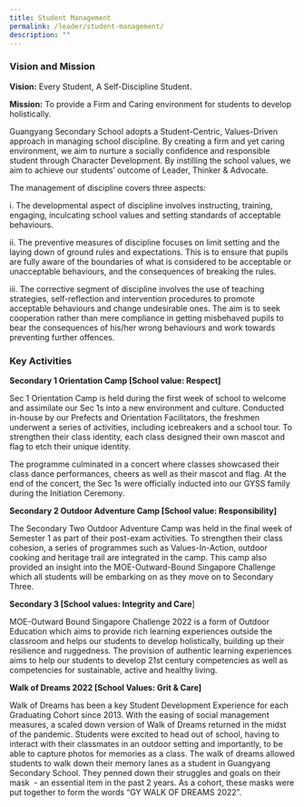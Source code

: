 ```yaml
---
title: Student Management
permalink: /leader/student-management/
description: ""
---
```


### Vision and Mission

**Vision:** Every Student, A Self-Discipline Student.

**Mission:** To provide a Firm and Caring environment for students to develop holistically.

Guangyang Secondary School adopts a Student-Centric, Values-Driven approach in managing school discipline. By creating a firm and yet caring environment, we aim to nurture a socially confidence and responsible student through Character Development. By instilling the school values, we aim to achieve our students’ outcome of Leader, Thinker & Advocate.

The management of discipline covers three aspects:

i. The developmental aspect of discipline involves instructing, training, engaging, inculcating school values and setting standards of acceptable behaviours.

ii. The preventive measures of discipline focuses on limit setting and the laying down of ground rules and expectations. This is to ensure that pupils are fully aware of the boundaries of what is considered to be acceptable or unacceptable behaviours, and the consequences of breaking the rules.

iii. The corrective segment of discipline involves the use of teaching strategies, self-reflection and intervention procedures to promote acceptable behaviours and change undesirable ones. The aim is to seek cooperation rather than mere compliance in getting misbehaved pupils to bear the consequences of his/her wrong behaviours and work towards preventing further offences.

### Key Activities

**Secondary 1 Orientation Camp \[School value: Respect\]**

Sec 1 Orientation Camp is held during the first week of school to welcome and assimilate our Sec 1s into a new environment and culture. Conducted in-house by our Prefects and Orientation Facilitators, the freshmen underwent a series of activities, including icebreakers and a school tour. To strengthen their class identity, each class designed their own mascot and flag to etch their unique identity.

The programme culminated in a concert where classes showcased their class dance performances, cheers as well as their mascot and flag. At the end of the concert, the Sec 1s were officially inducted into our GYSS family during the Initiation Ceremony.

**Secondary 2 Outdoor Adventure Camp \[School value: Responsibility\]**

The Secondary Two Outdoor Adventure Camp was held in the final week of Semester 1 as part of their post-exam activities. To strengthen their class cohesion, a series of programmes such as Values-In-Action, outdoor cooking and heritage trail are integrated in the camp. This camp also provided an insight into the MOE-Outward-Bound Singapore Challenge which all students will be embarking on as they move on to Secondary Three.

****Secondary 3** \[School values: Integrity and Care**\]

MOE-Outward Bound Singapore Challenge 2022 is a form of Outdoor Education which aims to provide rich learning experiences outside the classroom and helps our students to develop holistically, building up their resilience and ruggedness. The provision of authentic learning experiences aims to help our students to develop 21st century competencies as well as competencies for sustainable, active and healthy living.

**Walk of Dreams 2022 \[School Values: Grit & Care\]**

Walk of Dreams has been a key Student Development Experience for each Graduating Cohort since 2013. With the easing of social management measures, a scaled down version of Walk of Dreams returned in the midst of the pandemic. Students were excited to head out of school, having to interact with their classmates in an outdoor setting and importantly, to be able to capture photos for memories as a class. The walk of dreams allowed students to walk down their memory lanes as a student in Guangyang Secondary School. They penned down their struggles and goals on their mask  - an essential item in the past 2 years. As a cohort, these masks were put together to form the words “GY WALK OF DREAMS 2022”.